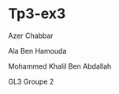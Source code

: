 # Tp3-ex3
Azer Chabbar &nbsp;

Ala Ben Hamouda  &nbsp;

Mohammed Khalil Ben Abdallah &nbsp;

GL3 Groupe 2
